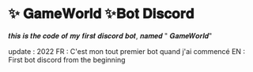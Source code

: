 # ✨ 𝐆𝐚𝐦𝐞𝐖𝐨𝐫𝐥𝐝 ✨𝐁𝐨𝐭 𝐃𝐢𝐬𝐜𝐨𝐫𝐝 

𝒕𝒉𝒊𝒔 𝒊𝒔 𝒕𝒉𝒆 𝒄𝒐𝒅𝒆 𝒐𝒇 𝒎𝒚 𝒇𝒊𝒓𝒔𝒕 𝒅𝒊𝒔𝒄𝒐𝒓𝒅 𝒃𝒐𝒕, 𝒏𝒂𝒎𝒆𝒅 " 𝑮𝒂𝒎𝒆𝑾𝒐𝒓𝒍𝒅"


update : 2022 FR : C'est mon tout premier bot quand j'ai commencé EN : First bot discord from the beginning
 
